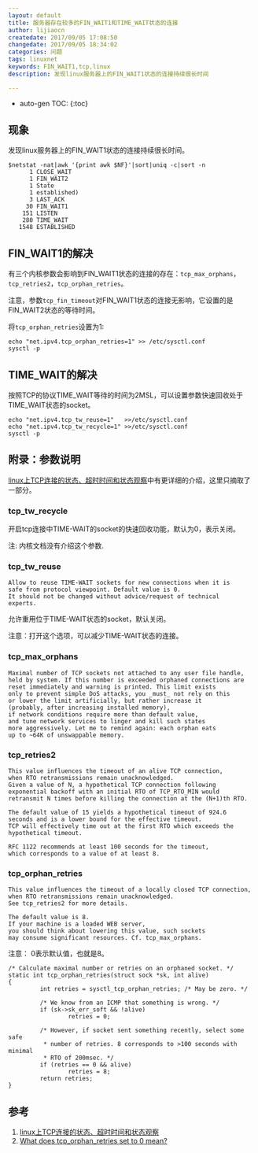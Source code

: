 ```yaml
---
layout: default
title: 服务器存在较多的FIN_WAIT1和TIME_WAIT状态的连接
author: lijiaocn
createdate: 2017/09/05 17:08:50
changedate: 2017/09/05 18:34:02
categories: 问题
tags: linuxnet
keywords: FIN_WAIT1,tcp,linux
description: 发现linux服务器上的FIN_WAIT1状态的连接持续很长时间

---
```


* auto-gen TOC:
{:toc}

## 现象 

发现linux服务器上的FIN_WAIT1状态的连接持续很长时间。

	$netstat -nat|awk '{print awk $NF}'|sort|uniq -c|sort -n
	      1 CLOSE_WAIT
	      1 FIN_WAIT2
	      1 State
	      1 established)
	      3 LAST_ACK
	     30 FIN_WAIT1
	    151 LISTEN
	    280 TIME_WAIT
	   1548 ESTABLISHED

## FIN_WAIT1的解决

有三个内核参数会影响到FIN_WAIT1状态的连接的存在：`tcp_max_orphans`，`tcp_retries2`，`tcp_orphan_retries`。

注意，参数`tcp_fin_timeout`对FIN_WAIT1状态的连接无影响，它设置的是FIN_WAIT2状态的等待时间。

将`tcp_orphan_retries`设置为1:

	echo "net.ipv4.tcp_orphan_retries=1" >> /etc/sysctl.conf
	sysctl -p

## TIME_WAIT的解决

按照TCP的协议TIME_WAIT等待的时间为2MSL，可以设置参数快速回收处于TIME_WAIT状态的socket。

	echo "net.ipv4.tcp_tw_reuse=1"   >>/etc/sysctl.conf
	echo "net.ipv4.tcp_tw_recycle=1" >>/etc/sysctl.conf
	sysctl -p

## 附录：参数说明

[linux上TCP连接的状态、超时时间和状态观察][1]中有更详细的介绍，这里只摘取了一部分。

### tcp_tw_recycle

开启tcp连接中TIME-WAIT的socket的快速回收功能，默认为0，表示关闭。

注: 内核文档没有介绍这个参数.

### tcp_tw_reuse

	Allow to reuse TIME-WAIT sockets for new connections when it is
	safe from protocol viewpoint. Default value is 0.
	It should not be changed without advice/request of technical
	experts.

允许重用位于TIME-WAIT状态的socket，默认关闭。

注意：打开这个选项，可以减少TIME-WAIT状态的连接。

### tcp_max_orphans

	Maximal number of TCP sockets not attached to any user file handle,
	held by system.	If this number is exceeded orphaned connections are
	reset immediately and warning is printed. This limit exists
	only to prevent simple DoS attacks, you _must_ not rely on this
	or lower the limit artificially, but rather increase it
	(probably, after increasing installed memory),
	if network conditions require more than default value,
	and tune network services to linger and kill such states
	more aggressively. Let me to remind again: each orphan eats
	up to ~64K of unswappable memory.

### tcp_retries2

	This value influences the timeout of an alive TCP connection,
	when RTO retransmissions remain unacknowledged.
	Given a value of N, a hypothetical TCP connection following
	exponential backoff with an initial RTO of TCP_RTO_MIN would
	retransmit N times before killing the connection at the (N+1)th RTO.

	The default value of 15 yields a hypothetical timeout of 924.6
	seconds and is a lower bound for the effective timeout.
	TCP will effectively time out at the first RTO which exceeds the
	hypothetical timeout.

	RFC 1122 recommends at least 100 seconds for the timeout,
	which corresponds to a value of at least 8.

### tcp_orphan_retries

	This value influences the timeout of a locally closed TCP connection,
	when RTO retransmissions remain unacknowledged.
	See tcp_retries2 for more details.
	
	The default value is 8.
	If your machine is a loaded WEB server,
	you should think about lowering this value, such sockets
	may consume significant resources. Cf. tcp_max_orphans.

注意： 0表示默认值，也就是8。

	/* Calculate maximal number or retries on an orphaned socket. */
	static int tcp_orphan_retries(struct sock *sk, int alive)
	{
	         int retries = sysctl_tcp_orphan_retries; /* May be zero. */
	 
	         /* We know from an ICMP that something is wrong. */
	         if (sk->sk_err_soft && !alive)
	                 retries = 0;
	 
	         /* However, if socket sent something recently, select some safe
	          * number of retries. 8 corresponds to >100 seconds with minimal
	          * RTO of 200msec. */
	         if (retries == 0 && alive)
	                 retries = 8;
	         return retries;
	}

## 参考

1. [linux上TCP连接的状态、超时时间和状态观察][1]
2. [What does tcp_orphan_retries set to 0 mean?][2]

[1]: http://www.lijiaocn.com/%E6%8A%80%E5%B7%A7/2017/09/04/linux-net-tcp.html  "linux上TCP连接的状态、超时时间和状态观察" 
[2]: https://serverfault.com/questions/274212/what-does-tcp-orphan-retries-set-to-0-mean/408882#408882 "What does tcp_orphan_retries set to 0 mean?"
